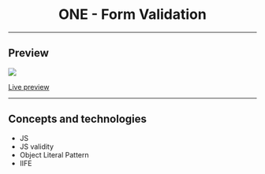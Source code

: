 <h1 align="center">ONE - Form Validation</h1>
<hr>
<h2>Preview</h2>
<a align="center"><img src="https://user-images.githubusercontent.com/106234166/200723576-6417f4ca-7a2e-4fab-b6e1-d9fdcce65b6b.png"></a>
<p><a href="https://one-10-js-form-validation-mgastonportillo.vercel.app/">Live preview</a></p>

<hr>
<h2>Concepts and technologies</h2>
<ul>
<li>JS</li>
<li>JS validity</li>
<li>Object Literal Pattern</li>
<li>IIFE</li>
</ul>
